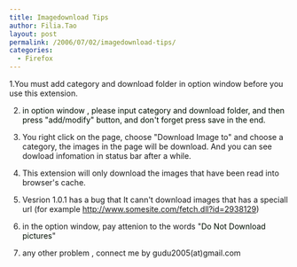 ```yaml
---
title: Imagedownload Tips
author: Filia.Tao
layout: post
permalink: /2006/07/02/imagedownload-tips/
categories:
  - Firefox
---
```

1.You must add category and download folder in option window before you use this extension.

2. <font color="#000f00">in option window , please input category and download folder, and then press "add/modify" button, and don't forget press save in the end.</font>

3. You right click on the page, choose "Download Image to" and choose a category, the images in the page will be download. And you can see dowload infomation in status bar after a while.

4. This extension will only download the images that have been read into browser's cache.

5. Vesrion 1.0.1 has a bug that It cann't download images that has a speciall url (for example http://www.somesite.com/fetch.dll?id=2938129)

6. in the option window, pay attenion to the words "<font color="#000f00">Do Not Download pictures</font>"  
6. any other problem , connect me by gudu2005(at)gmail.com